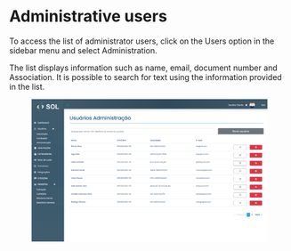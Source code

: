 # Administrative users

To access the list of administrator users, click on the Users option in the sidebar menu and select Administration.&#x20;

The list displays information such as name, email, document number and Association. It is possible to search for text using the information provided in the list.

<figure><img src="../../../../.gitbook/assets/lista user admin.png" alt=""><figcaption></figcaption></figure>
